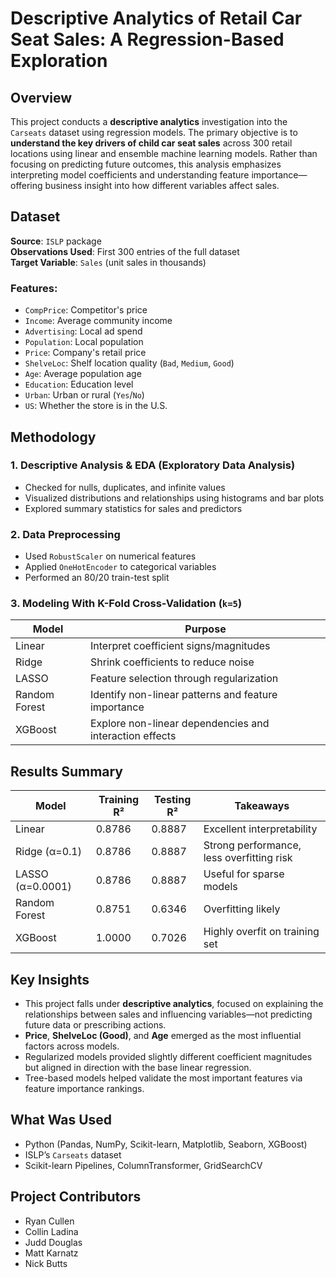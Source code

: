 # Descriptive Analytics of Retail Car Seat Sales: A Regression-Based Exploration

## Overview

This project conducts a **descriptive analytics** investigation into the `Carseats` dataset using regression models. The primary objective is to **understand the key drivers of child car seat sales** across 300 retail locations using linear and ensemble machine learning models. Rather than focusing on predicting future outcomes, this analysis emphasizes interpreting model coefficients and understanding feature importance—offering business insight into how different variables affect sales.

## Dataset

**Source**: `ISLP` package  
**Observations Used**: First 300 entries of the full dataset  
**Target Variable**: `Sales` (unit sales in thousands)  

### Features:

- `CompPrice`: Competitor's price
- `Income`: Average community income
- `Advertising`: Local ad spend
- `Population`: Local population
- `Price`: Company's retail price
- `ShelveLoc`: Shelf location quality (`Bad`, `Medium`, `Good`)
- `Age`: Average population age
- `Education`: Education level
- `Urban`: Urban or rural (`Yes`/`No`)
- `US`: Whether the store is in the U.S.

## Methodology

### 1. **Descriptive Analysis & EDA (Exploratory Data Analysis)**
- Checked for nulls, duplicates, and infinite values
- Visualized distributions and relationships using histograms and bar plots
- Explored summary statistics for sales and predictors

### 2. **Data Preprocessing**
- Used `RobustScaler` on numerical features
- Applied `OneHotEncoder` to categorical variables
- Performed an 80/20 train-test split

### 3. **Modeling With K-Fold Cross-Validation (`k=5`)**

| Model         | Purpose |
|---------------|---------|
| Linear        | Interpret coefficient signs/magnitudes |
| Ridge         | Shrink coefficients to reduce noise |
| LASSO         | Feature selection through regularization |
| Random Forest | Identify non-linear patterns and feature importance |
| XGBoost       | Explore non-linear dependencies and interaction effects |

## Results Summary

| Model         | Training R² | Testing R² | Takeaways |
|---------------|-------------|------------|-----------|
| Linear        | 0.8786      | 0.8887     | Excellent interpretability |
| Ridge (α=0.1) | 0.8786      | 0.8887     | Strong performance, less overfitting risk |
| LASSO (α=0.0001) | 0.8786  | 0.8887     | Useful for sparse models |
| Random Forest | 0.8751      | 0.6346     | Overfitting likely |
| XGBoost       | 1.0000      | 0.7026     | Highly overfit on training set |

## Key Insights

- This project falls under **descriptive analytics**, focused on explaining the relationships between sales and influencing variables—not predicting future data or prescribing actions.
- **Price**, **ShelveLoc (Good)**, and **Age** emerged as the most influential factors across models.
- Regularized models provided slightly different coefficient magnitudes but aligned in direction with the base linear regression.
- Tree-based models helped validate the most important features via feature importance rankings.

## What Was Used

- Python (Pandas, NumPy, Scikit-learn, Matplotlib, Seaborn, XGBoost)
- ISLP’s `Carseats` dataset
- Scikit-learn Pipelines, ColumnTransformer, GridSearchCV

## Project Contributors
- Ryan Cullen
- Collin Ladina
- Judd Douglas
- Matt Karnatz
- Nick Butts
